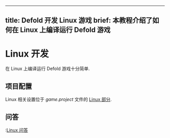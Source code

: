 
---
title: Defold 开发 Linux 游戏
brief: 本教程介绍了如何在 Linux 上编译运行 Defold 游戏
---

# Linux 开发

在 Linux 上编译运行 Defold 游戏十分简单.

## 项目配置

Linux 相关设置位于 *game.project* 文件的 [Linux 部分](/manuals/project-settings/#linux).

## 问答
:[Linux 问答](../shared/linux-faq.md)
